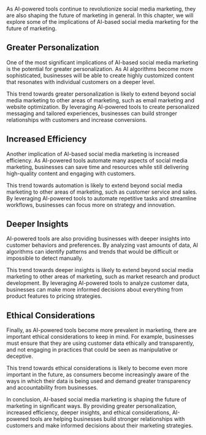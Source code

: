 
As AI-powered tools continue to revolutionize social media marketing, they are also shaping the future of marketing in general. In this chapter, we will explore some of the implications of AI-based social media marketing for the future of marketing.

Greater Personalization
-----------------------

One of the most significant implications of AI-based social media marketing is the potential for greater personalization. As AI algorithms become more sophisticated, businesses will be able to create highly customized content that resonates with individual customers on a deeper level.

This trend towards greater personalization is likely to extend beyond social media marketing to other areas of marketing, such as email marketing and website optimization. By leveraging AI-powered tools to create personalized messaging and tailored experiences, businesses can build stronger relationships with customers and increase conversions.

Increased Efficiency
--------------------

Another implication of AI-based social media marketing is increased efficiency. As AI-powered tools automate many aspects of social media marketing, businesses can save time and resources while still delivering high-quality content and engaging with customers.

This trend towards automation is likely to extend beyond social media marketing to other areas of marketing, such as customer service and sales. By leveraging AI-powered tools to automate repetitive tasks and streamline workflows, businesses can focus more on strategy and innovation.

Deeper Insights
---------------

AI-powered tools are also providing businesses with deeper insights into customer behaviors and preferences. By analyzing vast amounts of data, AI algorithms can identify patterns and trends that would be difficult or impossible to detect manually.

This trend towards deeper insights is likely to extend beyond social media marketing to other areas of marketing, such as market research and product development. By leveraging AI-powered tools to analyze customer data, businesses can make more informed decisions about everything from product features to pricing strategies.

Ethical Considerations
----------------------

Finally, as AI-powered tools become more prevalent in marketing, there are important ethical considerations to keep in mind. For example, businesses must ensure that they are using customer data ethically and transparently, and not engaging in practices that could be seen as manipulative or deceptive.

This trend towards ethical considerations is likely to become even more important in the future, as consumers become increasingly aware of the ways in which their data is being used and demand greater transparency and accountability from businesses.

In conclusion, AI-based social media marketing is shaping the future of marketing in significant ways. By providing greater personalization, increased efficiency, deeper insights, and ethical considerations, AI-powered tools are helping businesses build stronger relationships with customers and make informed decisions about their marketing strategies.
